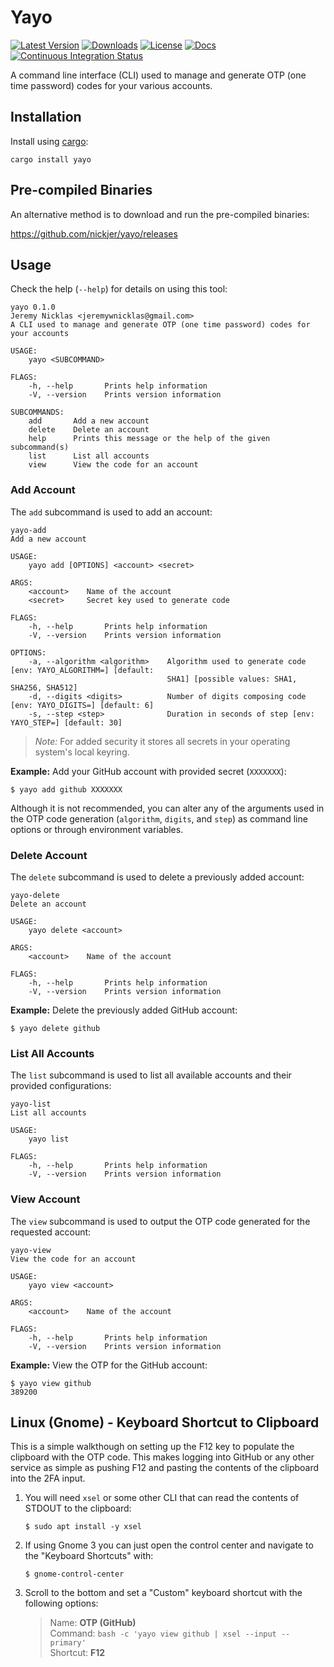 # Yayo

[![Latest Version](https://img.shields.io/crates/v/yayo.svg)](https://crates.io/crates/yayo)
[![Downloads](https://img.shields.io/crates/d/yayo.svg)](https://crates.io/crates/yayo)
[![License](https://img.shields.io/github/license/nickjer/yayo.svg)](https://github.com/nickjer/yayo)
[![Docs](https://docs.rs/yayo/badge.svg)](https://docs.rs/yayo/)
[![Continuous Integration Status](https://github.com/nickjer/yayo/workflows/Continuous%20integration/badge.svg)](https://github.com/nickjer/yayo/actions)

A command line interface (CLI) used to manage and generate OTP (one time
password) codes for your various accounts.

## Installation

Install using [cargo]:

```shell
cargo install yayo
```

## Pre-compiled Binaries

An alternative method is to download and run the pre-compiled binaries:

https://github.com/nickjer/yayo/releases

## Usage

Check the help (`--help`) for details on using this tool:

```shell
yayo 0.1.0
Jeremy Nicklas <jeremywnicklas@gmail.com>
A CLI used to manage and generate OTP (one time password) codes for your accounts

USAGE:
    yayo <SUBCOMMAND>

FLAGS:
    -h, --help       Prints help information
    -V, --version    Prints version information

SUBCOMMANDS:
    add       Add a new account
    delete    Delete an account
    help      Prints this message or the help of the given subcommand(s)
    list      List all accounts
    view      View the code for an account
```

### Add Account

The `add` subcommand is used to add an account:

```shell
yayo-add
Add a new account

USAGE:
    yayo add [OPTIONS] <account> <secret>

ARGS:
    <account>    Name of the account
    <secret>     Secret key used to generate code

FLAGS:
    -h, --help       Prints help information
    -V, --version    Prints version information

OPTIONS:
    -a, --algorithm <algorithm>    Algorithm used to generate code [env: YAYO_ALGORITHM=] [default:
                                   SHA1] [possible values: SHA1, SHA256, SHA512]
    -d, --digits <digits>          Number of digits composing code [env: YAYO_DIGITS=] [default: 6]
    -s, --step <step>              Duration in seconds of step [env: YAYO_STEP=] [default: 30]
```

> *Note:* For added security it stores all secrets in your operating system's
> local keyring.

**Example:** Add your GitHub account with provided secret (`XXXXXXX`):

```console
$ yayo add github XXXXXXX
```

Although it is not recommended, you can alter any of the arguments used in the
OTP code generation (`algorithm`, `digits`, and `step`) as command line options
or through environment variables.

### Delete Account

The `delete` subcommand is used to delete a previously added account:

```shell
yayo-delete
Delete an account

USAGE:
    yayo delete <account>

ARGS:
    <account>    Name of the account

FLAGS:
    -h, --help       Prints help information
    -V, --version    Prints version information
```

**Example:** Delete the previously added GitHub account:

```console
$ yayo delete github
```

### List All Accounts

The `list` subcommand is used to list all available accounts and their provided
configurations:

```shell
yayo-list
List all accounts

USAGE:
    yayo list

FLAGS:
    -h, --help       Prints help information
    -V, --version    Prints version information
```

### View Account

The `view` subcommand is used to output the OTP code generated for the
requested account:

```shell
yayo-view
View the code for an account

USAGE:
    yayo view <account>

ARGS:
    <account>    Name of the account

FLAGS:
    -h, --help       Prints help information
    -V, --version    Prints version information
```

**Example:** View the OTP for the GitHub account:

```console
$ yayo view github
389200
```

## Linux (Gnome) - Keyboard Shortcut to Clipboard

This is a simple walkthough on setting up the F12 key to populate the clipboard
with the OTP code. This makes logging into GitHub or any other service as
simple as pushing F12 and pasting the contents of the clipboard into the 2FA
input.

1. You will need `xsel` or some other CLI that can read the contents of STDOUT
   to the clipboard:

   ```console
   $ sudo apt install -y xsel
   ```

2. If using Gnome 3 you can just open the control center and navigate to the
   "Keyboard Shortcuts" with:

   ```console
   $ gnome-control-center
   ```

3. Scroll to the bottom and set a "Custom" keyboard shortcut with the following
   options:

   > Name: **OTP (GitHub)**  
   > Command: `bash -c 'yayo view github | xsel --input --primary'`  
   > Shortcut: **F12**


[cargo]: https://doc.rust-lang.org/cargo/
